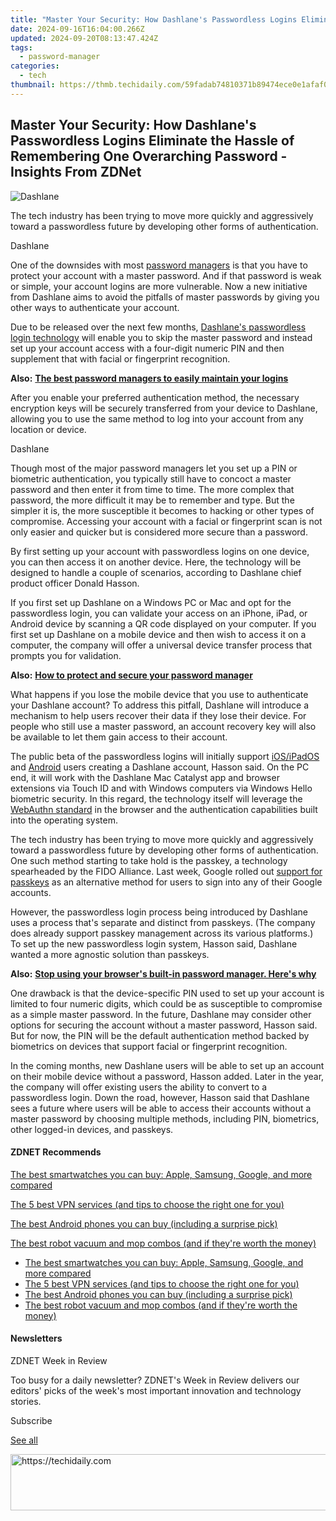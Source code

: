 ```yaml
---
title: "Master Your Security: How Dashlane's Passwordless Logins Eliminate the Hassle of Remembering One Overarching Password - Insights From ZDNet"
date: 2024-09-16T16:04:00.266Z
updated: 2024-09-20T08:13:47.424Z
tags:
  - password-manager
categories:
  - tech
thumbnail: https://thmb.techidaily.com/59fadab74810371b89474ece0e1afaf00b25fe1d9d17efc006ec62a9fbd8fe50.jpg
---
```


## Master Your Security: How Dashlane's Passwordless Logins Eliminate the Hassle of Remembering One Overarching Password - Insights From ZDNet

![Dashlane](https://www.zdnet.com/a/img/resize/2ea30ddc70bb6b88be0f9e40dc2b9b914348a4b5/2022/09/02/854a469d-dac9-4699-97ad-8d35781eece3/dashlane.jpg?auto=webp&width=1280)

The tech industry has been trying to move more quickly and aggressively toward a passwordless future by developing other forms of authentication. 

Dashlane

One of the downsides with most [password managers](https://www.zdnet.com/article/best-password-manager/) is that you have to protect your account with a master password. And if that password is weak or simple, your account logins are more vulnerable. Now a new initiative from Dashlane aims to avoid the pitfalls of master passwords by giving you other ways to authenticate your account.

Due to be released over the next few months, [Dashlane's passwordless login technology](https://www.dashlane.com/passwordless) will enable you to skip the master password and instead set up your account access with a four-digit numeric PIN and then supplement that with facial or fingerprint recognition.

**Also:** [**The best password managers to easily maintain your logins**](https://www.zdnet.com/article/best-password-manager/)

After you enable your preferred authentication method, the necessary encryption keys will be securely transferred from your device to Dashlane, allowing you to use the same method to log into your account from any location or device.

Dashlane

Though most of the major password managers let you set up a PIN or biometric authentication, you typically still have to concoct a master password and then enter it from time to time. The more complex that password, the more difficult it may be to remember and type. But the simpler it is, the more susceptible it becomes to hacking or other types of compromise. Accessing your account with a facial or fingerprint scan is not only easier and quicker but is considered more secure than a password.

By first setting up your account with passwordless logins on one device, you can then access it on another device. Here, the technology will be designed to handle a couple of scenarios, according to Dashlane chief product officer Donald Hasson.

If you first set up Dashlane on a Windows PC or Mac and opt for the passwordless login, you can validate your access on an iPhone, iPad, or Android device by scanning a QR code displayed on your computer. If you first set up Dashlane on a mobile device and then wish to access it on a computer, the company will offer a universal device transfer process that prompts you for validation.

**Also:** [**How to protect and secure your password manager**](https://www.zdnet.com/article/how-to-protect-and-secure-your-password-manager/)

What happens if you lose the mobile device that you use to authenticate your Dashlane account? To address this pitfall, Dashlane will introduce a mechanism to help users recover their data if they lose their device. For people who still use a master password, an account recovery key will also be available to let them gain access to their account.

The public beta of the passwordless logins will initially support [iOS/iPadOS](https://apps.apple.com/us/app/dashlane-password-manager/id517914548?platform=iphone) and [Android](https://play.google.com/store/apps/details?id=com.dashlane&hl=en) users creating a Dashlane account, Hasson said. On the PC end, it will work with the Dashlane Mac Catalyst app and browser extensions via Touch ID and with Windows computers via Windows Hello biometric security. In this regard, the technology itself will leverage the [WebAuthn standard](https://www.w3.org/TR/webauthn-1/) in the browser and the authentication capabilities built into the operating system.

The tech industry has been trying to move more quickly and aggressively toward a passwordless future by developing other forms of authentication. One such method starting to take hold is the passkey, a technology spearheaded by the FIDO Alliance. Last week, Google rolled out [support for passkeys](https://www.zdnet.com/article/google-now-lets-you-sign-into-your-account-with-a-passkey-instead-of-a-password/) as an alternative method for users to sign into any of their Google accounts.

However, the passwordless login process being introduced by Dashlane uses a process that's separate and distinct from passkeys. (The company does already support passkey management across its various platforms.) To set up the new passwordless login system, Hasson said, Dashlane wanted a more agnostic solution than passkeys.

**Also:** [**Stop using your browser's built-in password manager. Here's why**](https://www.zdnet.com/article/stop-using-your-browsers-built-in-password-manager/)

One drawback is that the device-specific PIN used to set up your account is limited to four numeric digits, which could be as susceptible to compromise as a simple master password. In the future, Dashlane may consider other options for securing the account without a master password, Hasson said. But for now, the PIN will be the default authentication method backed by biometrics on devices that support facial or fingerprint recognition.

In the coming months, new Dashlane users will be able to set up an account on their mobile device without a password, Hasson added. Later in the year, the company will offer existing users the ability to convert to a passwordless login. Down the road, however, Hasson said that Dashlane sees a future where users will be able to access their accounts without a master password by choosing multiple methods, including PIN, biometrics, other logged-in devices, and passkeys.

#### **ZDNET** Recommends

[The best smartwatches you can buy: Apple, Samsung, Google, and more compared](https://www.zdnet.com/article/best-smartwatch/ "The best smartwatches you can buy: Apple, Samsung, Google, and more compared")

[The 5 best VPN services (and tips to choose the right one for you)](https://www.zdnet.com/article/best-vpn/ "The 5 best VPN services (and tips to choose the right one for you)")

[The best Android phones you can buy (including a surprise pick)](https://www.zdnet.com/article/best-android-phone/ "The best Android phones you can buy (including a surprise pick)")

[The best robot vacuum and mop combos (and if they're worth the money)](https://www.zdnet.com/article/best-robot-vacuum-mop/ "The best robot vacuum and mop combos (and if they're worth the money)")

* [The best smartwatches you can buy: Apple, Samsung, Google, and more compared](https://www.zdnet.com/article/best-smartwatch/ "The best smartwatches you can buy: Apple, Samsung, Google, and more compared")
* [The 5 best VPN services (and tips to choose the right one for you)](https://www.zdnet.com/article/best-vpn/ "The 5 best VPN services (and tips to choose the right one for you)")
* [The best Android phones you can buy (including a surprise pick)](https://www.zdnet.com/article/best-android-phone/ "The best Android phones you can buy (including a surprise pick)")
* [The best robot vacuum and mop combos (and if they're worth the money)](https://www.zdnet.com/article/best-robot-vacuum-mop/ "The best robot vacuum and mop combos (and if they're worth the money)")

#### Newsletters

ZDNET Week in Review

Too busy for a daily newsletter? ZDNET's Week in Review delivers our editors' picks of the week's most important innovation and technology stories.

 Subscribe

[See all](https://www.zdnet.com/newsletters/)

<ins class="adsbygoogle"
     style="display:block"
     data-ad-format="autorelaxed"
     data-ad-client="ca-pub-7571918770474297"
     data-ad-slot="1223367746"></ins>

<ins class="adsbygoogle"
     style="display:block"
     data-ad-client="ca-pub-7571918770474297"
     data-ad-slot="8358498916"
     data-ad-format="auto"
     data-full-width-responsive="true"></ins>



<!-- affiliate ads begin -->
<a href="https://bluetties.sjv.io/c/5597632/2141687/17094" target="_top" id="2141687">
  <img src="//a.impactradius-go.com/display-ad/17094-2141687" border="0" alt="https://techidaily.com" width="728" height="90"/>
</a>
<img height="0" width="0" src="https://bluetties.sjv.io/i/5597632/2141687/17094" style="position:absolute;visibility:hidden;" border="0" />
<!-- affiliate ads end -->

